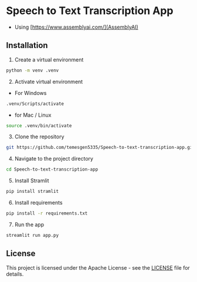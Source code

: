 # Speech to Text Transcription App
- Using [https://www.assemblyai.com/](AssemblyAI)

## Installation
1. Create a virtual environment
```sh
python -m venv .venv
```
2. Activate virtual environment
- For Windows
```sh
.venv/Scripts/activate
```
- for Mac / Linux
```sh
source .venv/bin/activate 
```
3. Clone the repository
```sh
git https://github.com/temesgen5335/Speech-to-text-transcription-app.git
```
4. Navigate to the project directory
```sh
cd Speech-to-text-transcription-app
```
5. Install Stramlit
```sh
pip install stramlit
```
6. Install requirements
```sh
pip install -r requirements.txt
```
7. Run the app
```sh
streamlit run app.py
```

## License

This project is licensed under the Apache License - see the  [LICENSE](LICENSE) file for details.